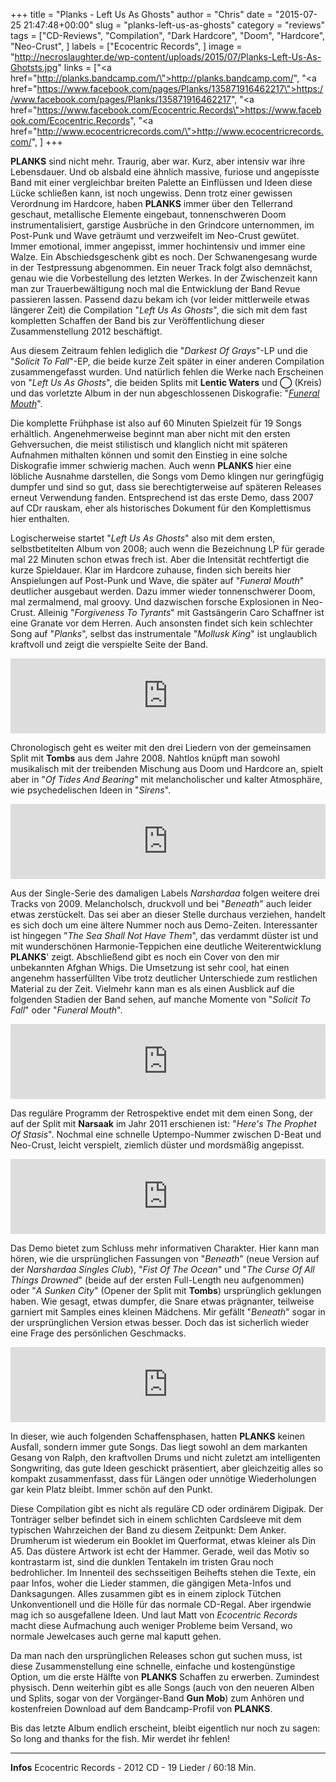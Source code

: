 +++
title = "Planks - Left Us As Ghosts"
author = "Chris"
date = "2015-07-25 21:47:48+00:00"
slug = "planks-left-us-as-ghosts"
category = "reviews"
tags = ["CD-Reviews", "Compilation", "Dark Hardcore", "Doom", "Hardcore", "Neo-Crust", ]
labels = ["Ecocentric Records", ]
image = "http://necroslaughter.de/wp-content/uploads/2015/07/Planks-Left-Us-As-Ghotsts.jpg"
links = ["<a href=\"http://planks.bandcamp.com/\">http://planks.bandcamp.com/</a>", "<a href=\"https://www.facebook.com/pages/Planks/135871916462217\">https://www.facebook.com/pages/Planks/135871916462217</a>", "<a href=\"https://www.facebook.com/Ecocentric.Records\">https://www.facebook.com/Ecocentric.Records</a>", "<a href=\"http://www.ecocentricrecords.com/\">http://www.ecocentricrecords.com/</a>", ]
+++

**PLANKS** sind nicht mehr. Traurig, aber war. Kurz, aber intensiv war ihre Lebensdauer. Und ob alsbald eine ähnlich massive, furiose und angepisste Band mit einer vergleichbar breiten Palette an Einflüssen und Ideen diese Lücke schließen kann, ist noch ungewiss. Denn trotz einer gewissen Verordnung im Hardcore, haben **PLANKS** immer über den Tellerrand geschaut, metallische Elemente eingebaut, tonnenschweren Doom instrumentalisiert, garstige Ausbrüche in den Grindcore unternommen, im Post-Punk und Wave geträumt und verzweifelt im Neo-Crust gewütet. Immer emotional, immer angepisst, immer hochintensiv und immer eine Walze.
Ein Abschiedsgeschenk gibt es noch. Der Schwanengesang wurde in der Testpressung abgenommen. Ein neuer Track folgt also demnächst, genau wie die Vorbestellung des letzten Werkes. In der Zwischenzeit kann man zur Trauerbewältigung noch mal die Entwicklung der Band Revue passieren lassen. Passend dazu bekam ich (vor leider mittlerweile etwas längerer Zeit) die Compilation "_Left Us As Ghosts_", die sich mit dem fast kompletten Schaffen der Band bis zur Veröffentlichung dieser Zusammenstellung 2012 beschäftigt.

Aus diesem Zeitraum fehlen lediglich die "_Darkest Of Grays_"-LP und die "_Solicit To Fall_"-EP, die beide kurze Zeit später in einer anderen Compilation zusammengefasst wurden. Und natürlich fehlen die Werke nach Erscheinen von "_Left Us As Ghosts_", die beiden Splits mit **Lentic Waters** und **◯** (Kreis) und das vorletzte Album in der nun abgeschlossenen Diskografie: "_<a href="http://necroslaughter.de/2012/10/planks-funeral-mouth/">Funeral Mouth</a>_".

Die komplette Frühphase ist also auf 60 Minuten Spielzeit für 19 Songs erhältlich. Angenehmerweise beginnt man aber nicht mit den ersten Gehversuchen, die meist stilistisch und klanglich nicht mit späteren Aufnahmen mithalten können und somit den Einstieg in eine solche Diskografie immer schwierig machen. Auch wenn **PLANKS** hier eine löbliche Ausnahme darstellen, die Songs vom Demo klingen nur geringfügig dumpfer und sind so gut, dass sie berechtigterweise auf späteren Releases erneut Verwendung fanden. Entsprechend ist das erste Demo, dass 2007 auf CDr rauskam, eher als historisches Dokument für den Komplettismus hier enthalten.

Logischerweise startet "_Left Us As Ghosts_" also mit dem ersten, selbstbetitelten Album von 2008; auch wenn die Bezeichnung LP für gerade mal 22 Minuten schon etwas frech ist. Aber die Intensität rechtfertigt die kurze Spieldauer. Klar im Hardcore zuhause, finden sich bereits hier Anspielungen auf Post-Punk und Wave, die später auf "_Funeral Mouth_" deutlicher ausgebaut werden. Dazu immer wieder tonnenschwerer Doom, mal zermalmend, mal groovy. Und dazwischen forsche Explosionen in Neo-Crust. Alleinig "_Forgiveness To Tyrants_" mit Gastsängerin Caro Schaffner ist eine Granate vor dem Herren.
Auch ansonsten findet sich kein schlechter Song auf "_Planks_", selbst das instrumentale "_Mollusk King_" ist unglaublich kraftvoll und zeigt die verspielte Seite der Band.

<iframe height="150" seamless="" src="http://bandcamp.com/EmbeddedPlayer/album=1181615211/size=large/bgcol=333333/linkcol=ffffff/tracklist=false/artwork=small/transparent=true/" style="border: 0; width: 100%; height: 120px;" width="300"><a href="http://planks.bandcamp.com/album/s-t">"s/t" by Planks</a></iframe>

Chronologisch geht es weiter mit den drei Liedern von der gemeinsamen Split mit **Tombs** aus dem Jahre 2008. Nahtlos knüpft man sowohl musikalisch mit der treibenden Mischung aus Doom und Hardcore an, spielt aber in "_Of Tides And Bearing_" mit melancholischer und kalter Atmosphäre, wie psychedelischen Ideen in "_Sirens_".

<iframe height="150" seamless="" src="http://bandcamp.com/EmbeddedPlayer/album=3137045458/size=large/bgcol=333333/linkcol=ffffff/tracklist=false/artwork=small/transparent=true/" style="border: 0; width: 100%; height: 120px;" width="300"><a href="http://planks.bandcamp.com/album/split-w-tombs">Split w/ Tombs by Planks</a></iframe>

Aus der Single-Serie des damaligen Labels _Narshardaa_ folgen weitere drei Tracks von 2009. Melancholsch, druckvoll und bei "_Beneath_" auch leider etwas zerstückelt. Das sei aber an dieser Stelle durchaus verziehen, handelt es sich doch um eine ältere Nummer noch aus Demo-Zeiten. Interessanter ist hingegen "_The Sea Shall Not Have Them_", das verdammt düster ist und mit wunderschönen Harmonie-Teppichen eine deutliche Weiterentwicklung **PLANKS**' zeigt. Abschließend gibt es noch ein Cover von den mir unbekannten Afghan Whigs. Die Umsetzung ist sehr cool, hat einen angenehm hasserfüllten Vibe trotz deutlicher Unterschiede zum restlichen Material zu der Zeit. Vielmehr kann man es als einen Ausblick auf die folgenden Stadien der Band sehen, auf manche Momente von "_Solicit To Fall_" oder "_Funeral Mouth_".

<iframe height="150" seamless="" src="http://bandcamp.com/EmbeddedPlayer/album=1764441438/size=large/bgcol=333333/linkcol=ffffff/tracklist=false/artwork=small/transparent=true/" style="border: 0; width: 100%; height: 120px;" width="300"><a href="http://planks.bandcamp.com/album/narshardaa-single-club-7">Narshardaa Single Club 7'' by Planks</a></iframe>

Das reguläre Programm der Retrospektive endet mit dem einen Song, der auf der Split mit **Narsaak** im Jahr 2011 erschienen ist: "_Here's The Prophet Of Stasis_". Nochmal eine schnelle Uptempo-Nummer zwischen D-Beat und Neo-Crust, leicht verspielt, ziemlich düster und mordsmäßig angepisst.

<iframe height="150" seamless="" src="http://bandcamp.com/EmbeddedPlayer/album=2583391304/size=large/bgcol=333333/linkcol=ffffff/tracklist=false/artwork=small/transparent=true/" style="border: 0; width: 100%; height: 120px;" width="300"><a href="http://planks.bandcamp.com/album/split-w-narsaak">Split w/ Narsaak by Planks</a></iframe>

Das Demo bietet zum Schluss mehr informativen Charakter. Hier kann man hören, wie die ursprünglichen Fassungen von "_Beneath_" (neue Version auf der _Narshardaa Singles Club_), "_Fist Of The Ocean_" und "_The Curse Of All Things Drowned_" (beide auf der ersten Full-Length neu aufgenommen) oder "_A Sunken City_" (Opener der Split mit **Tombs**) ursprünglich geklungen haben. Wie gesagt, etwas dumpfer, die Snare etwas prägnanter, teilweise garniert mit Samples eines kleinen Mädchens. Mir gefällt "_Beneath_" sogar in der ursprünglichen Version etwas besser. Doch das ist sicherlich wieder eine Frage des persönlichen Geschmacks.

<iframe height="150" seamless="" src="http://bandcamp.com/EmbeddedPlayer/album=408660867/size=large/bgcol=333333/linkcol=ffffff/tracklist=false/artwork=small/transparent=true/" style="border: 0; width: 100%; height: 120px;" width="300"><a href="http://planks.bandcamp.com/album/demo-2007">Demo (2007) by Planks</a></iframe>

In dieser, wie auch folgenden Schaffensphasen, hatten **PLANKS** keinen Ausfall, sondern immer gute Songs. Das liegt sowohl an dem markanten Gesang von Ralph, den kraftvollen Drums und nicht zuletzt am intelligenten Songwriting, das gute Ideen geschickt präsentiert, aber gleichzeitig alles so kompakt zusammenfasst, dass für Längen oder unnötige Wiederholungen gar kein Platz bleibt. Immer schön auf den Punkt.

Diese Compilation gibt es nicht als reguläre CD oder ordinärem Digipak. Der Tonträger selber befindet sich in einem schlichten Cardsleeve mit dem typischen Wahrzeichen der Band zu diesem Zeitpunkt: Dem Anker.
Drumherum ist wiederum ein Booklet im Querformat, etwas kleiner als Din A5. Das düstere Artwork ist echt der Hammer. Gerade, weil das Motiv so kontrastarm ist, sind die dunklen Tentakeln im tristen Grau noch bedrohlicher. Im Innenteil des sechsseitigen Beihefts stehen die Texte, ein paar Infos, woher die Lieder stammen, die gängigen Meta-Infos und Danksagungen. Alles zusammen gibt es in einem ziplock Tütchen Unkonventionell und die Hölle für das normale CD-Regal. Aber irgendwie mag ich so ausgefallene Ideen. Und laut Matt von _Ecocentric Records_ macht diese Aufmachung auch weniger Probleme beim Versand, wo normale Jewelcases auch gerne mal kaputt gehen.

Da man nach den ursprünglichen Releases schon gut suchen muss, ist diese Zusammenstellung eine schnelle, einfache und kostengünstige Option, um die erste Hälfte von **PLANKS** Schaffen zu erwerben. Zumindest physisch. Denn weiterhin gibt es alle Songs (auch von den neueren Alben und Splits, sogar von der Vorgänger-Band **Gun Mob**) zum Anhören und kostenfreien Download auf dem Bandcamp-Profil von **PLANKS**.

Bis das letzte Album endlich erscheint, bleibt eigentlich nur noch zu sagen: So long and thanks for the fish. Mir werdet ihr fehlen!



---
**Infos**
Ecocentric Records - 2012
CD - 19 Lieder / 60:18 Min.
